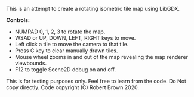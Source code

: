 This is an attempt to create a rotating isometric tile map using LibGDX.

**Controls:**
- NUMPAD 0, 1, 2, 3 to rotate the map.
- WSAD or UP, DOWN, LEFT, RIGHT keys to move.
- Left click a tile to move the camera to that tile.
- Press C key to clear manually drawn tiles.
- Mouse wheel zooms in and out of the map revealing the map renderer viewbounds.
- F12 to toggle Scene2D debug on and off.

This is for testing purposes only. Feel free to learn from the code. Do Not copy directly. Code copyright (C) Robert Brown 2020.